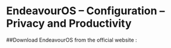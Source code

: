 # EndeavourOS – Configuration – Privacy and Productivity

##Download EndeavourOS from the official website :
